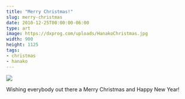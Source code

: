 ```yaml
---
title: "Merry Christmas!"
slug: merry-christmas
date: 2010-12-25T00:00:00-06:00
type: art
image: https://dxprog.com/uploads/HanakoChristmas.jpg
width: 900
height: 1125
tags:
- christmas
- hanako
---
```

[![](https://dxprog.com/uploads/HanakoChristmas.jpg)](https://dxprog.com/uploads/HanakoChristmas.jpg)

Wishing everybody out there a Merry Christmas and Happy New Year!
